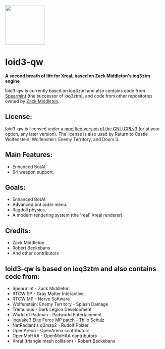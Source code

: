 <img src="https://raw.githubusercontent.com/KuehnhammerTobias/ioqw/master/misc/quakewars.png" width="128">

# Ioid3-qw 

**A second breath of life for Xreal, based on Zack Middleton's ioq3ztm engine**

Ioid3-qw is currently based on ioq3ztm and also contains code from [Spearmint](http://spearmint.pw/) (the successor of ioq3ztm), and code from other repositories owned by [Zack Middleton](https://github.com/zturtleman?tab=repositories).


## License:

Ioid3-qw is licensed under a [modified version of the GNU GPLv3](COPYING.txt#L625) (or at your option, any later version). The license is also used by Return to Castle Wolfenstein, Wolfenstein: Enemy Territory, and Doom 3.


## Main Features:

  * Enhanced BotAI.
  * 64 weapon support.


## Goals:

  * Enhanced BotAI.
  * Advanced bot order menu.
  * Ragdoll physics.
  * A modern rendering system (the 'real' Xreal renderer).


## Credits:

* Zack Middleton
* Robert Beckebans
* And other contributors


## Ioid3-qw is based on ioq3ztm and also contains code from:

* Spearmint - Zack Middleton
* RTCW SP - Gray Matter Interactive
* RTCW MP - Nerve Software
* Wolfenstein: Enemy Territory - Splash Damage
* Tremulous - Dark Legion Development
* World of Padman - Padworld Entertainment
* [ioquake3 Elite Force MP patch](http://thilo.kickchat.com/efport-progress/) - Thilo Schulz
* NetRadiant's q3map2 - Rudolf Polzer
* OpenArena - OpenArena contributors
* OpenMoHAA - OpenMoHAA contributors
* Xreal (triangle mesh collision) - Robert Beckebans
